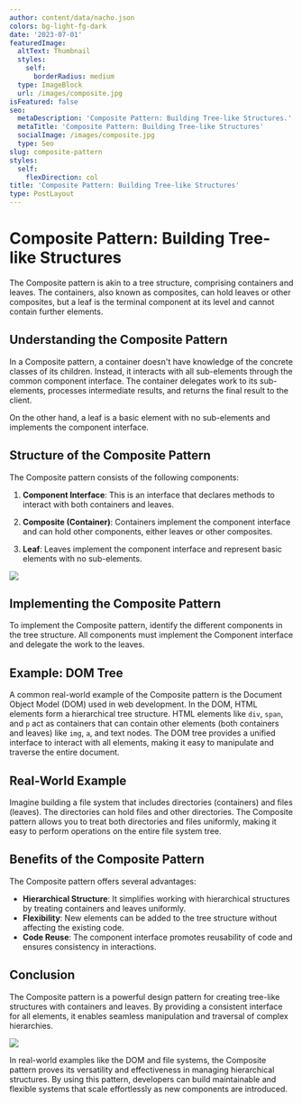```yaml
---
author: content/data/nacho.json
colors: bg-light-fg-dark
date: '2023-07-01'
featuredImage:
  altText: Thumbnail
  styles:
    self:
      borderRadius: medium
  type: ImageBlock
  url: /images/composite.jpg
isFeatured: false
seo:
  metaDescription: 'Composite Pattern: Building Tree-like Structures.'
  metaTitle: 'Composite Pattern: Building Tree-like Structures'
  socialImage: /images/composite.jpg
  type: Seo
slug: composite-pattern
styles:
  self:
    flexDirection: col
title: 'Composite Pattern: Building Tree-like Structures'
type: PostLayout
---
```


# Composite Pattern: Building Tree-like Structures

The Composite pattern is akin to a tree structure, comprising containers and leaves. The containers, also known as composites, can hold leaves or other composites, but a leaf is the terminal component at its level and cannot contain further elements.

## Understanding the Composite Pattern

In a Composite pattern, a container doesn't have knowledge of the concrete classes of its children. Instead, it interacts with all sub-elements through the common component interface. The container delegates work to its sub-elements, processes intermediate results, and returns the final result to the client.

On the other hand, a leaf is a basic element with no sub-elements and implements the component interface.

## Structure of the Composite Pattern

The Composite pattern consists of the following components:

1.  **Component Interface**: This is an interface that declares methods to interact with both containers and leaves.
    
2.  **Composite (Container)**: Containers implement the component interface and can hold other components, either leaves or other composites.
    
3.  **Leaf**: Leaves implement the component interface and represent basic elements with no sub-elements.


![](/images/composite-leaf.png)


## Implementing the Composite Pattern

To implement the Composite pattern, identify the different components in the tree structure. All components must implement the Component interface and delegate the work to the leaves.

## Example: DOM Tree

A common real-world example of the Composite pattern is the Document Object Model (DOM) used in web development. In the DOM, HTML elements form a hierarchical tree structure. HTML elements like `div`, `span`, and `p` act as containers that can contain other elements (both containers and leaves) like `img`, `a`, and text nodes. The DOM tree provides a unified interface to interact with all elements, making it easy to manipulate and traverse the entire document.

## Real-World Example

Imagine building a file system that includes directories (containers) and files (leaves). The directories can hold files and other directories. The Composite pattern allows you to treat both directories and files uniformly, making it easy to perform operations on the entire file system tree.

## Benefits of the Composite Pattern

The Composite pattern offers several advantages:

-   **Hierarchical Structure**: It simplifies working with hierarchical structures by treating containers and leaves uniformly.
-   **Flexibility**: New elements can be added to the tree structure without affecting the existing code.
-   **Code Reuse**: The component interface promotes reusability of code and ensures consistency in interactions.

## Conclusion

The Composite pattern is a powerful design pattern for creating tree-like structures with containers and leaves. By providing a consistent interface for all elements, it enables seamless manipulation and traversal of complex hierarchies.

![](/images/dom.png)

In real-world examples like the DOM and file systems, the Composite pattern proves its versatility and effectiveness in managing hierarchical structures. By using this pattern, developers can build maintainable and flexible systems that scale effortlessly as new components are introduced.